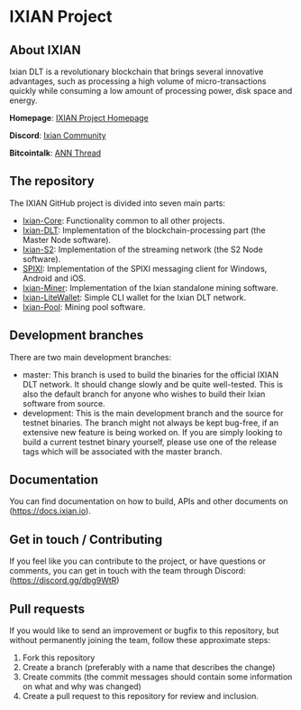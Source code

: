 # IXIAN Project

## About IXIAN

Ixian DLT is a revolutionary blockchain that brings several innovative advantages, such as processing a high volume of micro-transactions quickly while consuming a low amount of processing power, disk space and energy. 

**Homepage**: [IXIAN Project Homepage](https://www.ixian.io "IXIAN")

**Discord**: [Ixian Community](https://discord.gg/P493UN9)

**Bitcointalk**: [ANN Thread](https://bitcointalk.org/index.php?topic=4631942.0)

## The repository

The IXIAN GitHub project is divided into seven main parts:

* [Ixian-Core](https://github.com/ProjectIxian/Ixian-Core): Functionality common to all other projects.
* [Ixian-DLT](https://github.com/ProjectIxian/Ixian-DLT): Implementation of the blockchain-processing part (the Master Node software).
* [Ixian-S2](https://github.com/ProjectIxian/Ixian-S2): Implementation of the streaming network (the S2 Node software).
* [SPIXI](https://github.com/ProjectIxian/SPIXI): Implementation of the SPIXI messaging client for Windows, Android and iOS.
* [Ixian-Miner](https://github.com/ProjectIxian/Ixian-Miner): Implementation of the Ixian standalone mining software.
* [Ixian-LiteWallet](https://github.com/ProjectIxian/Ixian-LiteWallet): Simple CLI wallet for the Ixian DLT network.
* [Ixian-Pool](https://github.com/ProjectIxian/Ixian-Pool): Mining pool software.

## Development branches

There are two main development branches:
* master: This branch is used to build the binaries for the official IXIAN DLT network. It should change slowly and be quite well-tested. This is also the default branch for anyone who wishes to build their Ixian software from source.
* development: This is the main development branch and the source for testnet binaries. The branch might not always be kept bug-free, if an extensive new feature is being worked on. If you are simply looking to build a current testnet binary yourself, please use one of the release tags which will be associated with the master branch.

## Documentation

You can find documentation on how to build, APIs and other documents on (https://docs.ixian.io).

## Get in touch / Contributing

If you feel like you can contribute to the project, or have questions or comments, you can get in touch with the team through Discord: (https://discord.gg/dbg9WtR)

## Pull requests

If you would like to send an improvement or bugfix to this repository, but without permanently joining the team, follow these approximate steps:

1. Fork this repository
2. Create a branch (preferably with a name that describes the change)
3. Create commits (the commit messages should contain some information on what and why was changed)
4. Create a pull request to this repository for review and inclusion.
